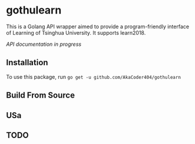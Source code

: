 # gothulearn

This is a Golang API wrapper aimed to provide a program-friendly interface of  Learning of Tsinghua University. It supports learn2018.

*API documentation in progress*

## Installation
To use this package, run `go get -u github.com/AkaCoder404/gothulearn`

## Build From Source

## USa

## TODO
